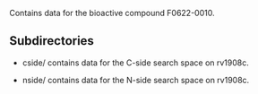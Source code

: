 Contains data for the bioactive compound F0622-0010.

## Subdirectories

- cside/ contains data for the C-side search space on rv1908c.

- nside/ contains data for the N-side search space on rv1908c.

